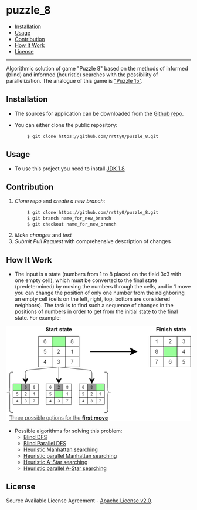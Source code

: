 # puzzle_8
 
- [Installation](#anc1)
- [Usage](#anc2)
- [Contribution](#anc3)
- [How It Work](#anc4)
- [License](#anc5)

---
 Algorithmic solution of game "Puzzle 8" based on the methods of informed (blind) and informed (heuristic) searches with the possibility of parallelization. The analogue of this game is ["Puzzle 15"](https://en.wikipedia.org/wiki/15_puzzle). 

<a id="anc1"></a>

## Installation
- The sources for application can be downloaded from the [Github repo](https://github.com/rrtty0/puzzle_8.git).

* You can either clone the public repository:
```
        $ git clone https://github.com/rrtty0/puzzle_8.git 
```
<a id="anc2"></a>

## Usage

- To use this project you need to install [JDK 1.8](https://www.oracle.com/ru/java/technologies/javase/javase8-archive-downloads.html)

<a id="anc3"></a>

## Contribution
1. _Clone repo_ and _create a new branch_:
```
        $ git clone https://github.com/rrtty0/puzzle_8.git
        $ git branch name_for_new_branch
        $ git checkout name_for_new_branch
```
2. _Make changes_ and _test_
3. _Submit Pull Request_ with comprehensive description of changes

<a id="anc4"></a>

## How It Work

- The input is a state (numbers from 1 to 8 placed on the field 3x3 with one empty cell), which must be converted to the final state (predetermined) by moving the numbers through the cells, and in 1 move you can change the position of only one number from the neighboring an empty cell (cells on the left, right, top, bottom are considered neighbors). The task is to find such a sequence of changes in the positions of numbers in order to get from the initial state to the final state. For example:

![code](./docs/image_for_readme_1.png)

* Possible algorithms for solving this problem:
   - [Blind DFS](https://en.wikipedia.org/wiki/Depth-first_search)
   - [Blind Parallel DFS](https://www.lrde.epita.fr/~bleton/doc/parallel-depth-first-search.pdf)
   - [Heuristic Manhattan searching](https://en.wikipedia.org/wiki/Taxicab_geometry)
   - [Heuristic parallel Manhattan searching](https://en.wikipedia.org/wiki/Taxicab_geometry)
   - [Heuristic A-Star searching](https://en.wikipedia.org/wiki/A*_search_algorithm)
   - [Heuristic parallel A-Star searching](https://en.wikipedia.org/wiki/A*_search_algorithm)

<a id="anc5"></a>

## License
Source Available License Agreement - [Apache License v2.0](./LICENSE).